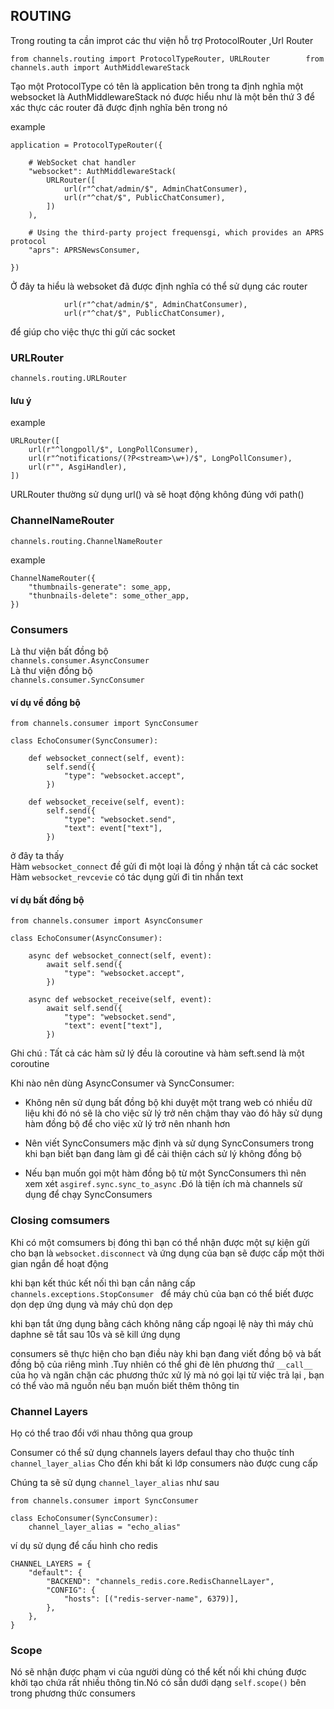 ## ROUTING   
Trong routing ta cần improt các thư viện hỗ trợ ProtocolRouter ,Url Router 


```
from channels.routing import ProtocolTypeRouter, URLRouter        from channels.auth import AuthMiddlewareStack
```

Tạo một ProtocolType có tên là application bên trong ta định nghĩa một websocket là AuthMiddlewareStack nó được hiểu như là một bên thứ 3 để xác thực các router đã được định nghĩa bên trong nó 

example   
```
application = ProtocolTypeRouter({

    # WebSocket chat handler
    "websocket": AuthMiddlewareStack(
        URLRouter([
            url(r"^chat/admin/$", AdminChatConsumer),
            url(r"^chat/$", PublicChatConsumer),
        ])
    ),

    # Using the third-party project frequensgi, which provides an APRS protocol
    "aprs": APRSNewsConsumer,

})
```
Ở đây ta hiểu là websoket đã được định nghĩa có thể sử dụng các router 
```
            url(r"^chat/admin/$", AdminChatConsumer),
            url(r"^chat/$", PublicChatConsumer),
```
để giúp cho việc thực thi gửi các socket

### URLRouter  
`channels.routing.URLRouter`    
#### lưu ý
example  
```
URLRouter([
    url(r"^longpoll/$", LongPollConsumer),
    url(r"^notifications/(?P<stream>\w+)/$", LongPollConsumer),
    url(r"", AsgiHandler),
])
```
URLRouter thường sử dụng url() và sẽ hoạt động không đúng với  path()

### ChannelNameRouter   
`channels.routing.ChannelNameRouter`

example 
```
ChannelNameRouter({
    "thumbnails-generate": some_app,
    "thunbnails-delete": some_other_app,
})
```

### Consumers 
 Là thư viện bất đồng bộ  
 `channels.consumer.AsyncConsumer`  
 Là thư viện đồng bộ  
 `channels.consumer.SyncConsumer` 


 #### ví dụ về đồng bộ 
```
from channels.consumer import SyncConsumer

class EchoConsumer(SyncConsumer):

    def websocket_connect(self, event):
        self.send({
            "type": "websocket.accept",
        })

    def websocket_receive(self, event):
        self.send({
            "type": "websocket.send",
            "text": event["text"],
        })
```

ở đây ta thấy   
Hàm `websocket_connect` đề gửi đi một loại là đồng ý nhận tất cả các socket   
Hàm `websocket_revcevie` có tác dụng gửi đi tin nhắn text 


#### ví dụ bất đồng bộ 

```
from channels.consumer import AsyncConsumer

class EchoConsumer(AsyncConsumer):

    async def websocket_connect(self, event):
        await self.send({
            "type": "websocket.accept",
        })

    async def websocket_receive(self, event):
        await self.send({
            "type": "websocket.send",
            "text": event["text"],
        })
```
Ghi chú : Tất cả các hàm sử lý đều là coroutine và hàm seft.send là một coroutine

Khi nào nên dùng AsyncConsumer và SyncConsumer:

- Không nên sử dụng bất đồng bộ khi duyệt một trang web có nhiều dữ liệu khi đó nó sẽ là cho việc sử lý trở nên chậm thay vào đó hãy sử dụng hàm đồng bộ để cho việc xử lý trở nên nhanh hơn 

- Nên viết SyncConsumers mặc định và sử dụng SyncConsumers trong khi bạn biết bạn đang làm gì để cải thiện cách sử lý không đồng bộ
- Nếu bạn muốn gọi một hàm đồng bộ từ một SyncConsumers thì nên xem xét `asgiref.sync.sync_to_async` .Đó là tiện ích mà channels sử dụng để chạy  SyncConsumers

### Closing comsumers 

Khi có một comsumers bị đóng thì bạn có thể nhận được một sự kiện gửi cho bạn là `websocket.disconnect` và ứng dụng của bạn sẽ được cấp một thời gian ngắn để hoạt động 

khi bạn kết thúc kết nối thì bạn cần nâng cấp  `channels.exceptions.StopConsumer ` để máy chủ của bạn có thể biết được dọn dẹp ứng dụng và máy chủ dọn dẹp 

khi bạn tắt ứng dụng bằng cách không nâng cấp ngoại lệ này thì máy chủ daphne sẽ tắt sau 10s và sẽ kill ứng dụng 

consumers sẽ thực hiện cho bạn điều này khi bạn đang viết đồng bộ và bất đồng bộ của riêng mình .Tuy nhiên có thể ghi đè lên phương thứ `__call__` của họ và ngăn chặn các phương thức xử lý mà nó gọi lại từ việc trả lại , bạn có thể vào mã nguồn nếu bạn muốn biết thêm thông tin 

### Channel Layers 
Họ có thể trao đổi với nhau thông qua group 

Consumer có thể sử dụng channels layers defaul thay cho thuộc tính `channel_layer_alias` Cho đến khi bất kì lớp consumers nào được cung cấp

Chúng ta sẽ sử dụng `channel_layer_alias` như sau 

```
from channels.consumer import SyncConsumer

class EchoConsumer(SyncConsumer):
    channel_layer_alias = "echo_alias"
```

ví dụ sử dụng để cấu hình cho redis 
```
CHANNEL_LAYERS = {
    "default": {
        "BACKEND": "channels_redis.core.RedisChannelLayer",
        "CONFIG": {
            "hosts": [("redis-server-name", 6379)],
        },
    },
}
```

### Scope

Nó sẽ nhận được phạm vi của người dùng có thể kết nối khi chúng được khởi tạo chứa rất nhiều thông tin.Nó có sẵn dưới dạng `self.scope()` bên trong phương thức consumers




